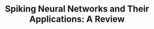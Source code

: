 ---
title: 'Spiking Neural Networks and Their Applications: A Review'

# Authors
# If you created a profile for a user (e.g. the default `admin` user), write the username (folder name) here
# and it will be replaced with their full name and linked to their profile.
authors:
  - Kashu Yamazaki
  - Khoa Vo
  - Darshan Bulsara
  - Ngan Le

# Schedule page publish date (NOT publication's date).
publishDate: '2022-06-01T00:00:00Z'

publication: Brain Sciences (2022)
publication_note: Best Review Paper Award


abstract: ''

# Summary. An optional shortened abstract.
summary: ''

tags:
  - Spiking Neural Networks
  - Review

# Display this page in the Featured widget?
featured: false

# Custom links (uncomment lines below)
# links:
# - name: Custom Link
#   url: http://example.org

url_pdf: 'https://www.mdpi.com/2076-3425/12/7/863'
url_openreview: ''
url_preprint: ''
url_code: ''
url_poster: ''
url_project: ''
url_slides: ''

# Featured image
# To use, add an image named `featured.jpg/png` to your page's folder.
image: 
  focal_point: ''
  preview_only: false

# Associated Projects (optional).
#   Associate this publication with one or more of your projects.
#   Simply enter your project's folder or file name without extension.
#   E.g. `internal-project` references `content/project/internal-project/index.md`.
#   Otherwise, set `projects: []`.
projects:
  - example

# Slides (optional).
#   Associate this publication with Markdown slides.
#   Simply enter your slide deck's filename without extension.
#   E.g. `slides: "example"` references `content/slides/example/index.md`.
#   Otherwise, set `slides: ""`.
slides: example
---